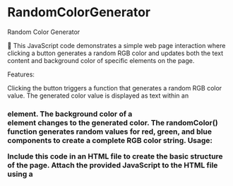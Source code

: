 # RandomColorGenerator
Random Color Generator

🎨 This JavaScript code demonstrates a simple web page interaction where clicking a button generates a random RGB color and updates both the text content and background color of specific elements on the page.

Features:

Clicking the button triggers a function that generates a random RGB color value.
The generated color value is displayed as text within an <h3> element.
The background color of a <div> element changes to the generated color.
The randomColor() function generates random values for red, green, and blue components to create a complete RGB color string.
Usage:

Include this code in an HTML file to create the basic structure of the page.
Attach the provided JavaScript to the HTML file using a <script> tag.
When the button is clicked, the color is updated dynamically based on the randomColor() function.
🚀 This code is a great starting point for anyone looking to understand event handling, DOM manipulation, and generating random colors in a web page context.
